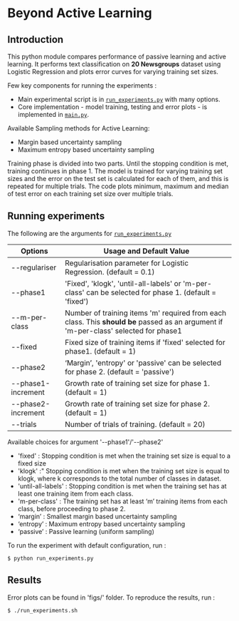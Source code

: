 # Beyond Active Learning 
## Introduction
This python module compares performance of passive learning and active learning. It performs text classification on **20 Newsgroups** dataset using Logistic Regression and plots error curves for varying training set sizes.

Few key components for running the experiments :
*   Main experimental script is in [`run_experiments.py`](run_experiments.py) with many options.
*   Core implementation - model training, testing and error plots - is implemented in [`main.py`](main.py).

Available Sampling methods for Active Learning:
*   Margin based uncertainty sampling
*   Maximum entropy based uncertainty sampling

Training phase is divided into two parts. Until the stopping condition is met, training continues in phase 1. The model is trained for varying training set sizes and the error on the test set is calculated for each of them, and this is repeated for multiple trials. The code plots minimum, maximum and median of test error on each training set size over multiple trials. 


## Running experiments

The following are the arguments for [`run_experiments.py`](run_experiments.py)

 Options |  Usage and Default Value        
---------| -------------------------
--regulariser  | Regularisation parameter for Logistic Regression. (default = 0.1)
--phase1 | 'Fixed', 'klogk', 'until-all-labels' or 'm-per-class' can be selected for phase 1. (default = 'fixed')
--m-per-class | Number of training items 'm' required from each class. This **should be** passed as an argument if 'm-per-class' selected for phase1
--fixed | Fixed size of training items if 'fixed' selected for phase1. (default = 1)
--phase2 | ‘Margin’, 'entropy' or 'passive' can be selected for phase 2. (default = 'passive')
--phase1-increment | Growth rate of training set size for phase 1. (default = 1)
--phase2-increment | Growth rate of training set size for phase 2. (default = 1)
--trials | Number of trials of training. (default = 20)

Available choices for argument '--phase1'/'--phase2'
* 'fixed' : Stopping condition is met when the training set size is equal to a fixed size
* 'klogk' :" Stopping condition is met when the training set size is equal to klogk, where k corresponds to the total number of classes in dataset.
* 'until-all-labels' : Stopping condition is met when the training set has at least one training item from each class.
* 'm-per-class' : The training set has at least ‘m’ training items from each class, before proceeding to phase 2. 
* ‘margin’ : Smallest margin based uncertainty sampling
* ‘entropy’ : Maximum entropy based uncertainty sampling
* ‘passive’ : Passive learning (uniform sampling)

To run the experiment with default configuration, run :

```
$ python run_experiments.py
```

## Results
Error plots can be found in 'figs/' folder.
To reproduce the results, run :
```
$ ./run_experiments.sh
```





